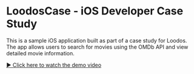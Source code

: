 # LoodosCase - iOS Developer Case Study

This is a sample iOS application built as part of a case study for Loodos.  
The app allows users to search for movies using the OMDb API and view detailed movie information.

[▶️ Click here to watch the demo video](demo.mov)
